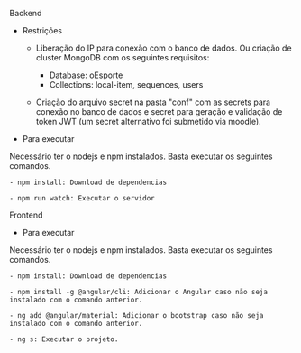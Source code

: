 Backend

- Restrições

    - Liberação do IP para conexão com o banco de dados. Ou criação de cluster MongoDB com os seguintes requisitos:

        - Database: oEsporte
        - Collections: local-item, sequences, users

    - Criação do arquivo secret na pasta "conf" com as secrets para conexão no banco de dados e secret para geração e validação de token JWT (um secret alternativo foi submetido via moodle).

- Para executar

Necessário ter o nodejs e npm instalados. Basta executar os seguintes comandos.

    - npm install: Download de dependencias

    - npm run watch: Executar o servidor



Frontend

- Para executar

Necessário ter o nodejs e npm instalados. Basta executar os seguintes comandos.

    - npm install: Download de dependencias

    - npm install -g @angular/cli: Adicionar o Angular caso não seja instalado com o comando anterior.

    - ng add @angular/material: Adicionar o bootstrap caso não seja instalado com o comando anterior.

    - ng s: Executar o projeto.